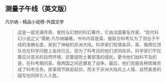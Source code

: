 ## 测量子午线（英文版）

凡尔纳  -  精品小说榜-外国文学

> 这是一部充满传奇、冒险与幻想的科幻著作，它由法国著名作家、“现代科幻小说之父”儒勒·凡尔纳编著。书中内容是英、俄联合科考队为了测出子午线的准确长度，来到了神秘的非洲大陆。科学家们性情各异，英、俄两位领队也在科学问题上各持已见，但为了科考目的他们求同存异。科学家们不仅要应对恶劣的自然环境，还要提防土著部落的侵扰。更令他们始料不及的是，在科考期间英、俄两国之间还爆发了战争。最后，他们克服各种困难完成了科考任务。故事情节跌宕起伏，而关于非洲大陆风土人情、自然美景的描写也同样引人入胜。
